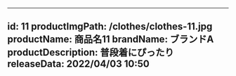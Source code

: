 
---
id: 11
productImgPath: /clothes/clothes-11.jpg
productName: 商品名11
brandName: ブランドA
productDescription: 普段着にぴったり
releaseData: 2022/04/03 10:50
---
  